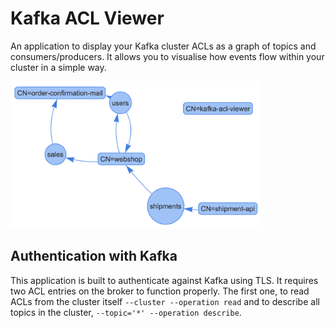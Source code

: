 # Kafka ACL Viewer
An application to display your Kafka cluster ACLs as a graph of topics and consumers/producers. It allows you to
visualise how events flow within your cluster in a simple way.

<img src="kafka-acl-viewer.png?raw=true" width="400" title="Kafka ACL viewer in action">

## Authentication with Kafka
This application is built to authenticate against Kafka using TLS. It requires two ACL entries on the broker to
function properly. The first one, to read ACLs from the cluster itself `--cluster --operation read` and to describe
all topics in the cluster, `--topic='*' --operation describe`.
